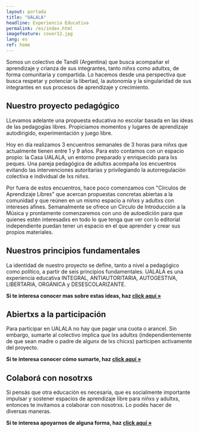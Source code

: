 ```yaml
---
layout: portada
title: "UALALA"
headline: Experiencia Educativa
permalink: /es/index.html
imagefeature: cover12.jpg
lang: es
ref: home
---
```


Somos un colectivo de Tandil (Argentina) que busca acompañar el aprendizaje y crianza de sus integrantes, tanto niñxs como adultxs, de forma comunitaria y compartida. Lo hacemos desde una perspectiva que busca respetar y potenciar la libertad, la autonomía y la singularidad de sus integrantes en sus procesos de aprendizaje y crecimiento.

## Nuestro proyecto pedagógico

LLevamos adelante una propuesta educativa no escolar basada en las ideas de las pedagogías libres. Propiciamos momentos y lugares de aprendizaje autodirigido, experimentación y juego libre.

Hoy en día realizamos 3 encuentros semanales de 3 horas para niñxs que actualmente tienen entre 1 y 9 años. Para esto contamos con un espacio propio: la Casa UALALA, un entorno preparado y enriquecido para lxs peques. Una pareja pedagógica de adultxs acompaña los encuentros evitando las intervenciones autoritarias y privilegiando la autorregulación colectiva e individual de lxs niñxs.

Por fuera de estos encuentros, hace poco comenzamos con "Círculos de Aprendizaje Libres" que acercan propuestas concretas abiertas a la comunidad y que reúnen en un mismo espacio a niñxs y adultxs con intereses afines. Semanalmente se ofrece un Círculo de Introducción a la Música y prontamente comenzaremos con uno de autoedición para que quienes estén interesadxs en todo lo que tenga que ver con lo editorial independiente puedan tener un espacio en el que aprender y crear sus propios materiales. 

<!-- FIXME Explicar lo que hacemos hoy en día.

Juego libre

Direccionalidad, propuestas de los adultos, etc.

3 encuentros semanales; 3 horas de aprendizaje y juego libre.

Una pareja pedagógica, conformada preferentemente por hombre y mujer (y sin hijxs en común), acompaña a lxs niñxs durante ese tiempo. Los encuentros pueden ser en la casa Ualala, en algún espacio público o participando de alguna actividad que se proponga.
 -->

## Nuestros principios fundamentales

La identidad de nuestro proyecto se define, tanto a nivel a pedagógico como político, a partir de seis principios fundamentales. UALALA es una experiencia educativa INTEGRAL, ANTIAUTORITARIA, AUTOGESTIVA, LIBERTARIA, ORGÁNICA y DESESCOLARIZANTE.

**Si te interesa conocer mas sobre estas ideas, haz <a href="proyecto">click aquí »</a>**

## Abiertxs a la participación

Para participar en UALALA no hay que pagar una cuota o arancel. Sin embargo, sumarte al colectivo implica que lxs adultxs (independientemente de que sean madre o padre de algunx de lxs chicxs) participen activamente del proyecto.

**Si te interesa conocer cómo sumarte, haz <a href="participa">click aquí »</a>**

## Colaborá con nosotrxs

Si pensás que otra educación es necesaria, que es socialmente importante impulsar y sostener espacios de aprendizaje libre para niñxs y adultxs, entonces te invitamos a colaborar con nosotrxs. Lo podés hacer de diversas maneras.

**Si te interesa apoyarnos de alguna forma, haz <a href="participa#colabora">click aquí »</a>**
